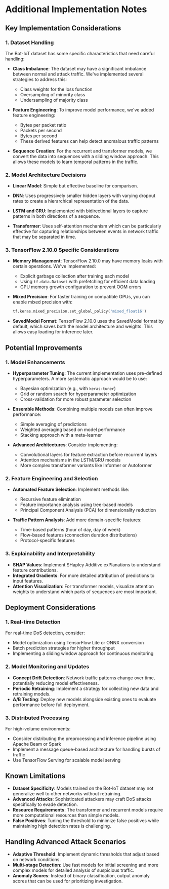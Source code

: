 # Additional Implementation Notes

## Key Implementation Considerations

### 1. Dataset Handling

The Bot-IoT dataset has some specific characteristics that need careful handling:

- **Class Imbalance**: The dataset may have a significant imbalance between normal and attack traffic. We've implemented several strategies to address this:
  - Class weights for the loss function
  - Oversampling of minority class
  - Undersampling of majority class

- **Feature Engineering**: To improve model performance, we've added feature engineering:
  - Bytes per packet ratio
  - Packets per second
  - Bytes per second
  - These derived features can help detect anomalous traffic patterns

- **Sequence Creation**: For the recurrent and transformer models, we convert the data into sequences with a sliding window approach. This allows these models to learn temporal patterns in the traffic.

### 2. Model Architecture Decisions

- **Linear Model**: Simple but effective baseline for comparison.

- **DNN**: Uses progressively smaller hidden layers with varying dropout rates to create a hierarchical representation of the data.

- **LSTM and GRU**: Implemented with bidirectional layers to capture patterns in both directions of a sequence.

- **Transformer**: Uses self-attention mechanism which can be particularly effective for capturing relationships between events in network traffic that may be separated in time.

### 3. TensorFlow 2.10.0 Specific Considerations

- **Memory Management**: TensorFlow 2.10.0 may have memory leaks with certain operations. We've implemented:
  - Explicit garbage collection after training each model
  - Using `tf.data.Dataset` with prefetching for efficient data loading
  - GPU memory growth configuration to prevent OOM errors

- **Mixed Precision**: For faster training on compatible GPUs, you can enable mixed precision with:
  ```python
  tf.keras.mixed_precision.set_global_policy('mixed_float16')
  ```

- **SavedModel Format**: TensorFlow 2.10.0 uses the SavedModel format by default, which saves both the model architecture and weights. This allows easy loading for inference later.

## Potential Improvements

### 1. Model Enhancements

- **Hyperparameter Tuning**: The current implementation uses pre-defined hyperparameters. A more systematic approach would be to use:
  - Bayesian optimization (e.g., with `keras-tuner`)
  - Grid or random search for hyperparameter optimization
  - Cross-validation for more robust parameter selection

- **Ensemble Methods**: Combining multiple models can often improve performance:
  - Simple averaging of predictions
  - Weighted averaging based on model performance
  - Stacking approach with a meta-learner

- **Advanced Architectures**: Consider implementing:
  - Convolutional layers for feature extraction before recurrent layers
  - Attention mechanisms in the LSTM/GRU models
  - More complex transformer variants like Informer or Autoformer

### 2. Feature Engineering and Selection

- **Automated Feature Selection**: Implement methods like:
  - Recursive feature elimination
  - Feature importance analysis using tree-based models
  - Principal Component Analysis (PCA) for dimensionality reduction

- **Traffic Pattern Analysis**: Add more domain-specific features:
  - Time-based patterns (hour of day, day of week)
  - Flow-based features (connection duration distributions)
  - Protocol-specific features

### 3. Explainability and Interpretability

- **SHAP Values**: Implement SHapley Additive exPlanations to understand feature contributions.
- **Integrated Gradients**: For more detailed attribution of predictions to input features.
- **Attention Visualization**: For transformer models, visualize attention weights to understand which parts of sequences are most important.

## Deployment Considerations

### 1. Real-time Detection

For real-time DoS detection, consider:

- Model optimization using TensorFlow Lite or ONNX conversion
- Batch prediction strategies for higher throughput
- Implementing a sliding window approach for continuous monitoring

### 2. Model Monitoring and Updates

- **Concept Drift Detection**: Network traffic patterns change over time, potentially reducing model effectiveness.
- **Periodic Retraining**: Implement a strategy for collecting new data and retraining models.
- **A/B Testing**: Deploy new models alongside existing ones to evaluate performance before full deployment.

### 3. Distributed Processing

For high-volume environments:

- Consider distributing the preprocessing and inference pipeline using Apache Beam or Spark
- Implement a message queue-based architecture for handling bursts of traffic
- Use TensorFlow Serving for scalable model serving

## Known Limitations

- **Dataset Specificity**: Models trained on the Bot-IoT dataset may not generalize well to other networks without retraining.
- **Advanced Attacks**: Sophisticated attackers may craft DoS attacks specifically to evade detection.
- **Resource Requirements**: The transformer and recurrent models require more computational resources than simple models.
- **False Positives**: Tuning the threshold to minimize false positives while maintaining high detection rates is challenging.

## Handling Advanced Attack Scenarios

- **Adaptive Threshold**: Implement dynamic thresholds that adjust based on network conditions.
- **Multi-stage Detection**: Use fast models for initial screening and more complex models for detailed analysis of suspicious traffic.
- **Anomaly Scores**: Instead of binary classification, output anomaly scores that can be used for prioritizing investigation.
